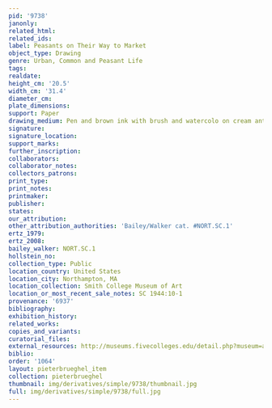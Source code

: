 ```yaml
---
pid: '9738'
janonly: 
related_html: 
related_ids: 
label: Peasants on Their Way to Market
object_type: Drawing
genre: Urban, Common and Peasant Life
tags: 
realdate: 
height_cm: '20.5'
width_cm: '31.4'
diameter_cm: 
plate_dimensions: 
support: Paper
drawing_medium: Pen and brown ink with brush and watercolo on cream antique laid paper
signature: 
signature_location: 
support_marks: 
further_inscription: 
collaborators: 
collaborator_notes: 
collectors_patrons: 
print_type: 
print_notes: 
printmaker: 
publisher: 
states: 
our_attribution: 
other_attribution_authorities: 'Bailey/Walker cat. #NORT.SC.1'
ertz_1979: 
ertz_2008: 
bailey_walker: NORT.SC.1
hollstein_no: 
collection_type: Public
location_country: United States
location_city: Northampton, MA
location_collection: Smith College Museum of Art
location_or_most_recent_sale_notes: SC 1944:10-1
provenance: '6937'
bibliography: 
exhibition_history: 
related_works: 
copies_and_variants: 
curatorial_files: 
external_resources: http://museums.fivecolleges.edu/detail.php?museum=all&t=objects&type=all&f=&s=brueghel&record=2
biblio: 
order: '1064'
layout: pieterbrueghel_item
collection: pieterbrueghel
thumbnail: img/derivatives/simple/9738/thumbnail.jpg
full: img/derivatives/simple/9738/full.jpg
---
```

